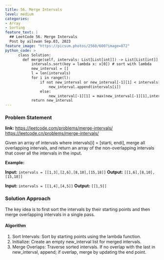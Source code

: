 ```yaml
---
title: 56. Merge Intervals
level: medium
categories:
- Array
- Sorting
feature_text: |
  ## LeetCode 56. Merge Intervals
  Post by ailswan Sep.03, 2023
feature_image: "https://picsum.photos/2560/600?image=872"
python_code: >
      class Solution:
        def merge(self, intervals: List[List[int]]) -> List[List[int]]:
            intervals.sort(key = lambda x: x[0]) # sort with lambda
            new_interval = []
            l = len(intervals)
            for i in range(l):
                if not new_interval or new_interval[-1][1] < intervals[i][0]:
                    new_interval.append(intervals[i])
                else:
                    new_interval[-1][1] = max(new_interval[-1][1],intervals[i][1]) # add max here
            return new_interval
---
```


### Problem Statement
**link:**
https://leetcode.com/problems/merge-intervals/
https://leetcode.cn/problems/merge-intervals/

Given an array of intervals where intervals[i] = [starti, endi], merge all overlapping intervals, and return an array of the non-overlapping intervals that cover all the intervals in the input.

**Example:**

**Input:** `intervals = [[1,3],[2,6],[8,10],[15,18]]`
**Output:** `[[1,6],[8,10],[15,18]]`

**Input:** `intervals = [[1,4],[4,5]]`
**Output:** `[[1,5]]`

### Solution Approach

The key idea is to first sort the intervals by their starting points and then merge overlapping intervals in a single pass.

#### Algorithm

1. Sort Intervals: Sort by starting points using the lambda function.
2. Initialize: Create an empty new_interval list for merged intervals.
3. Merge Overlaps: Traverse sorted intervals. If no overlap with the last in new_interval, append; if overlap, merge by updating the end point.
 
